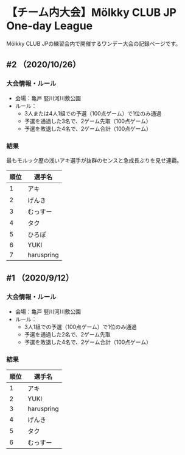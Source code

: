 # 【チーム内大会】Mölkky CLUB JP One-day League

Mölkky CLUB JPの練習会内で開催するワンデー大会の記録ページです。

## \#2 （2020/10/26）

### 大会情報・ルール

- 会場：亀戸 竪川河川敷公園
- ルール：
  - 3人または4人1組での予選（100点ゲーム）で1位のみ通過
  - 予選を通過した3名で、2ゲーム先取（100点ゲーム）
  - 予選を敗退した4名で、2ゲーム合計（100点ゲーム）

### 結果

最もモルック歴の浅いアキ選手が抜群のセンスと急成長ぶりを見せ連覇。

| 順位 | 選手名     |
| ---- | ---------- |
| 1    | アキ       |
| 2    | げんき     |
| 3    | むっすー   |
| 4    | タク       |
| 5    | ひろぽ     |
| 6    | YUKI       |
| 7    | haruspring |

## \#1 （2020/9/12）

### 大会情報・ルール

- 会場：亀戸 竪川河川敷公園
- ルール：
  - 3人1組での予選（100点ゲーム）で1位のみ通過
  - 予選を通過した2名で、2ゲーム先取
  - 予選を敗退した4名で、2ゲーム合計（100点ゲーム）

### 結果

| 順位 | 選手名     |
| ---- | ---------- |
| 1    | アキ       |
| 2    | YUKI       |
| 3    | haruspring |
| 4    | げんき     |
| 5    | タク       |
| 6    | むっすー   |
